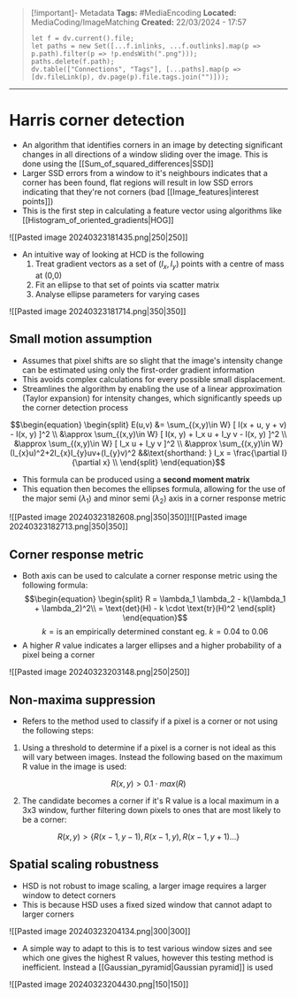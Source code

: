 > [!important]- Metadata
> **Tags:** #MediaEncoding 
> **Located:** MediaCoding/ImageMatching
> **Created:** 22/03/2024 - 17:57
> ```dataviewjs
> let f = dv.current().file;
> let paths = new Set([...f.inlinks, ...f.outlinks].map(p => p.path).filter(p => !p.endsWith(".png")));
> paths.delete(f.path);
> dv.table(["Connections", "Tags"], [...paths].map(p => [dv.fileLink(p), dv.page(p).file.tags.join("")]));
> ```

___
# Harris corner detection
- An algorithm that identifies corners in an image by detecting significant changes in all directions of a window sliding over the image. This is done using the [[Sum_of_squared_differences|SSD]]
- Larger SSD errors from a window to it's neighbours indicates that a corner has been found, flat regions will result in low SSD errors indicating that they're not corners (bad [[Image_features|interest points]])
- This is the first step in calculating a feature vector using algorithms like [[Histogram_of_oriented_gradients|HOG]]

![[Pasted image 20240323181435.png|250|250]]

- An intuitive way of looking at HCD is the following 
	1. Treat gradient vectors as a set of $(I_{x},I_{y})$ points with a centre of mass at (0,0)
	2. Fit an ellipse to that set of points via scatter matrix
	3. Analyse ellipse parameters for varying cases

![[Pasted image 20240323181714.png|350|350]]
## Small motion assumption
- Assumes that pixel shifts are so slight that the image's intensity change can be estimated using only the first-order gradient information 
- This avoids complex calculations for every possible small displacement.
- Streamlines the algorithm by enabling the use of a linear approximation (Taylor expansion) for intensity changes, which significantly speeds up the corner detection process

$$\begin{equation}
\begin{split}
E(u,v) &= \sum_{(x,y)\in W} [ I(x + u, y + v) - I(x, y) ]^2 \\
&\approx \sum_{(x,y)\in W} [ I(x, y) + I_x u + I_y v - I(x, y) ]^2 \\
&\approx \sum_{(x,y)\in W} [ I_x u + I_y v ]^2 \\
&\approx \sum_{(x,y)\in W}(I_{x}u)^2+2I_{x}I_{y}uv+(I_{y}v)^2
&&\text{shorthand: } I_x = \frac{\partial I}{\partial x} \\
\end{split}
\end{equation}$$
- This formula can be produced using a **second moment matrix** 
- This equation then becomes the ellipses formula, allowing for the use of the major semi ($\lambda_{1}$) and minor semi ($\lambda_{2}$) axis in a corner response metric 

![[Pasted image 20240323182608.png|350|350]]![[Pasted image 20240323182713.png|350|350]]
## Corner response metric
- Both axis can be used to calculate a corner response metric using the following formula:
$$\begin{equation}
\begin{split}
R = \lambda_1 \lambda_2 - k(\lambda_1 + \lambda_2)^2\\
= \text{det}(H) - k \cdot \text{tr}(H)^2
\end{split}
\end{equation}$$
$$k=\text{is an empirically determined constant eg. }k=0.04 \text{ to }0.06$$
- A higher $R$ value indicates a larger ellipses and a higher probability of a pixel being a corner

![[Pasted image 20240323203148.png|250|250]]

## Non-maxima suppression
- Refers to the method used to classify if a pixel is a corner or not using the following steps:
1.  Using a threshold to determine if a pixel is a corner is not ideal as this will vary between images. Instead the following based on the maximum R value in the image is used:

$$R(x,y)>0.1\cdot max(R)$$

2. The candidate becomes a corner if it's R value is a local maximum in a 3x3 window, further filtering down pixels to ones that are most likely to be a corner:

$$R(x,y) > \{ R(x-1,y-1), R(x-1,y), R(x-1,y+1)\dots \}$$

## Spatial scaling robustness 
- HSD is not robust to image scaling, a larger image requires a larger window to detect corners 
- This is because HSD uses a fixed sized window that cannot adapt to larger corners


![[Pasted image 20240323204134.png|300|300]]

- A simple way to adapt to this is to test various window sizes and see which one gives the highest R values, however this testing method is inefficient. Instead a [[Gaussian_pyramid|Gaussian pyramid]] is used

![[Pasted image 20240323204430.png|150|150]]

